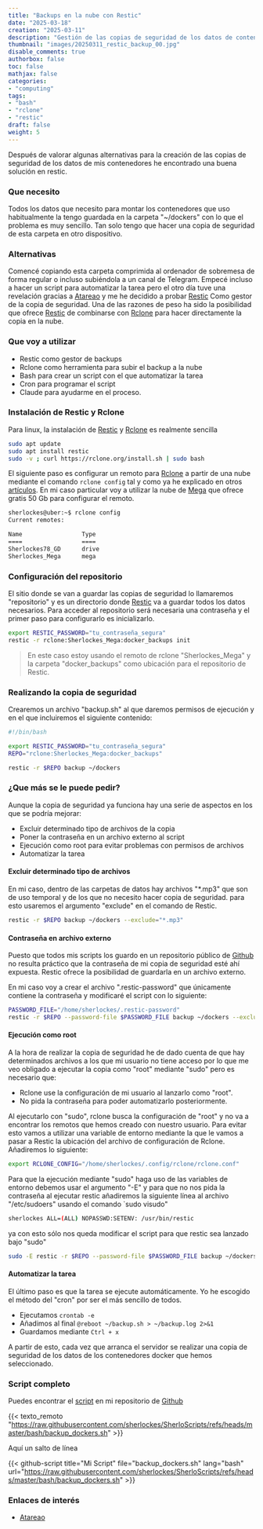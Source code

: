 ```yaml
---
title: "Backups en la nube con Restic"
date: "2025-03-18"
creation: "2025-03-11"
description: "Gestión de las copias de seguridad de los datos de contenedores dockers con Restic"
thumbnail: "images/20250311_restic_backup_00.jpg"
disable_comments: true
authorbox: false
toc: false
mathjax: false
categories:
- "computing"
tags:
- "bash"
- "rclone"
- "restic"
draft: false
weight: 5
---
```

Después de valorar algunas alternativas para la creación de las copias de seguridad de los datos de mis contenedores he encontrado una buena solución en restic.
<!--more-->
### Que necesito
Todos los datos que necesito para montar los contenedores que uso habitualmente la tengo guardada en la carpeta "~/dockers" con lo que el problema es muy sencillo. Tan solo tengo que hacer una copia de seguridad de esta carpeta en otro dispositivo.

### Alternativas
Comencé copiando esta carpeta comprimida al ordenador de sobremesa de forma regular o incluso subiéndola a un canal de Telegram. Empecé incluso a hacer un script para automatizar la tarea pero el otro día tuve una revelación gracias a [Atareao] y me he decidido a probar [Restic] Como gestor de la copia de seguridad. Una de las razones de peso ha sido la posibilidad que ofrece [Restic] de combinarse con [Rclone] para hacer directamente la copia en la nube.

### Que voy a utilizar
 - Restic como gestor de backups
 - Rclone como herramienta para subir el backup a la nube
 - Bash para crear un script con el que automatizar la tarea
 - Cron para programar el script
 - Claude para ayudarme en el proceso.

### Instalación de Restic y Rclone
Para linux, la instalación de [Restic] y [Rclone] es realmente sencilla

``` bash
sudo apt update
sudo apt install restic
sudo -v ; curl https://rclone.org/install.sh | sudo bash
```
El siguiente paso es configurar un remoto para [Rclone] a partir de una nube mediante el comando `rclone config` tal y como ya he explicado en otros [artículos]. En mi caso particular voy a utilizar la nube de [Mega] que ofrece gratis 50 Gb para configurar el remoto.

``` bash
sherlockes@uber:~$ rclone config
Current remotes:

Name                 Type
====                 ====
Sherlockes78_GD      drive
Sherlockes_Mega      mega
```

### Configuración del repositorio
El sitio donde se van a guardar las copias de seguridad lo llamaremos "repositorio" y es un directorio donde [Restic] va a guardar todos los datos necesarios. Para acceder al repositorio será necesaria una contraseña y el primer paso para configurarlo es inicializarlo.

``` bash
export RESTIC_PASSWORD="tu_contraseña_segura"
restic -r rclone:Sherlockes_Mega:docker_backups init
```

> En este caso estoy usando el remoto de rclone "Sherlockes_Mega" y la carpeta "docker_backups" como ubicación para el repositorio de Restic.

### Realizando la copia de seguridad
Crearemos un archivo "backup.sh" al que daremos permisos de ejecución y en el que incluiremos el siguiente contenido:

``` bash
#!/bin/bash

export RESTIC_PASSWORD="tu_contraseña_segura"
REPO="rclone:Sherlockes_Mega:docker_backups"

restic -r $REPO backup ~/dockers
```

### ¿Que más se le puede pedir?
Aunque la copia de seguridad ya funciona hay una serie de aspectos en los que se podría mejorar:
 - Excluir determinado tipo de archivos de la copia
 - Poner la contraseña en un archivo externo al script
 - Ejecución como root para evitar problemas con permisos de archivos
 - Automatizar la tarea
 
#### Excluir determinado tipo de archivos
En mi caso, dentro de las carpetas de datos hay archivos "*.mp3" que son de uso temporal y de los que no necesito hacer copia de seguridad. para esto usaremos el argumento "exclude" en el comando de Restic.

``` bash
restic -r $REPO backup ~/dockers --exclude="*.mp3"
```

#### Contraseña en archivo externo
Puesto que todos mis scripts los guardo en un repositorio público de [Github] no resulta práctico que la contraseña de mi copia de seguridad esté ahí expuesta. Restic ofrece la posibilidad de guardarla en un archivo externo.

En mi caso voy a crear el archivo ".restic-password" que únicamente contiene la contraseña y modificaré el script con lo siguiente:

``` bash
PASSWORD_FILE="/home/sherlockes/.restic-password"
restic -r $REPO --password-file $PASSWORD_FILE backup ~/dockers --exclude="*.mp3"
```

#### Ejecución como root
A la hora de realizar la copia de seguridad he de dado cuenta de que hay determinados archivos a los que mi usuario no tiene acceso por lo que me veo obligado a ejecutar la copia como "root" mediante "sudo" pero es necesario que:
 - Rclone use la configuración de mi usuario al lanzarlo como "root".
 - No pida la contraseña para poder automatizarlo posteriormente.
 
Al ejecutarlo con "sudo", rclone busca la configuración de "root" y no va a encontrar los remotos que hemos creado con nuestro usuario. Para evitar esto vamos a utilizar una variable de entorno mediante la que le vamos a pasar a Restic la ubicación del archivo de configuración de Rclone. Añadiremos lo siguiente:

``` bash
export RCLONE_CONFIG="/home/sherlockes/.config/rclone/rclone.conf"
```

Para que la ejecución mediante "sudo" haga uso de las variables de entorno debemos usar el argumento "-E" y para que no nos pida la contraseña al ejecutar restic añadiremos la siguiente línea al archivo "/etc/sudoers" usando el comando `sudo visudo"

``` bash
sherlockes ALL=(ALL) NOPASSWD:SETENV: /usr/bin/restic
```

ya con esto sólo nos queda modificar el script para que restic sea lanzado bajo "sudo"

``` bash
sudo -E restic -r $REPO --password-file $PASSWORD_FILE backup ~/dockers --exclude="*.mp3"
```

#### Automatizar la tarea
El último paso es que la tarea se ejecute automáticamente. Yo he escogido el método del "cron" por ser el más sencillo de todos.

 - Ejecutamos `crontab -e`
 - Añadimos al final `@reboot ~/backup.sh > ~/backup.log 2>&1`
 - Guardamos mediante `Ctrl + x`
 
A partir de esto, cada vez que arranca el servidor se realizar una copia de seguridad de los datos de los contenedores docker que hemos seleccionado.
 

### Script completo
Puedes encontrar el [script] en mi repositorio de [Github]

{{< texto_remoto "https://raw.githubusercontent.com/sherlockes/SherloScripts/refs/heads/master/bash/backup_dockers.sh" >}}

Aquí un salto de línea

{{< github-script title="Mi Script" file="backup_dockers.sh" lang="bash" url="https://raw.githubusercontent.com/sherlockes/SherloScripts/refs/heads/master/bash/backup_dockers.sh" >}}

### Enlaces de interés
- [Atareao](www.atareao.es)

[artículos]: https://sherblog.es/tags/rclone/
[Atareao]: https://www.atareao.es
[Claude]: https://claude.ai
[Github]: https://github.com/sherlockes/SherloScripts/tree/master/bash
[Mega]: https://mega.nz
[Rclone]: https://rclone.org
[Restic]: https://restic.net
[script]: https://github.com/sherlockes/SherloScripts/blob/master/bash/backup_dockers.sh



